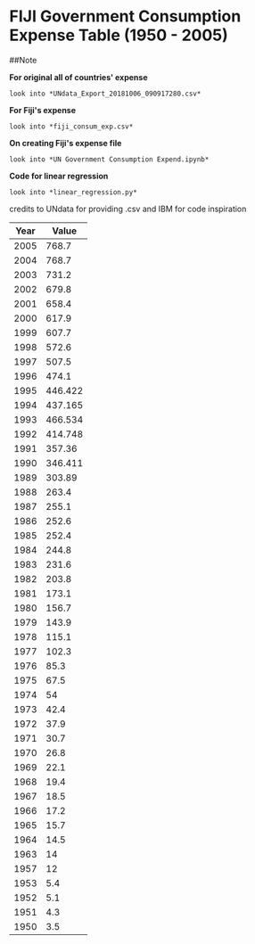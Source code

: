 # FIJI Government Consumption Expense Table (1950 - 2005)

##Note

**For original all of countries' expense**


    look into *UNdata_Export_20181006_090917280.csv*

**For Fiji's expense**


    look into *fiji_consum_exp.csv*

**On creating Fiji's expense file**


    look into *UN Government Consumption Expend.ipynb*

**Code for linear regression**


    look into *linear_regression.py*

credits to UNdata for providing .csv and IBM for code inspiration

Year | Value
------------ | -------------
2005	| 768.7
2004	| 768.7
2003	| 731.2
2002	| 679.8
2001	| 658.4
2000	| 617.9
1999	| 607.7
1998	| 572.6
1997	| 507.5
1996	| 474.1
1995	| 446.422
1994	| 437.165
1993	| 466.534
1992	| 414.748
1991	| 357.36
1990	| 346.411
1989	| 303.89
1988	| 263.4
1987	| 255.1
1986	| 252.6
1985	| 252.4
1984	| 244.8
1983	| 231.6
1982	| 203.8
1981	| 173.1
1980	| 156.7
1979	| 143.9
1978	| 115.1
1977	| 102.3
1976	| 85.3
1975	| 67.5
1974	| 54
1973	| 42.4
1972	| 37.9
1971	| 30.7
1970	| 26.8
1969	| 22.1
1968	| 19.4
1967	| 18.5
1966	| 17.2
1965	| 15.7
1964	| 14.5
1963	| 14
1957	| 12
1953	| 5.4
1952	| 5.1
1951	| 4.3
1950	| 3.5


